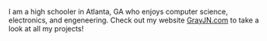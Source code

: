 I am a high schooler in Atlanta, GA who enjoys computer science, electronics, and engeneering. Check out my website [GrayJN.com](https://grayjn.com) to take a look at all my projects!

